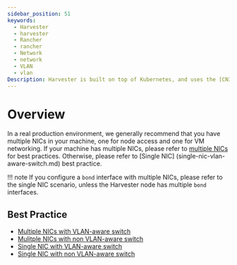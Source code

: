 ```yaml
---
sidebar_position: 51
keywords:
  - Harvester
  - harvester
  - Rancher
  - rancher
  - Network
  - network
  - VLAN
  - vlan
Description: Harvester is built on top of Kubernetes, and uses the [CNI](https://github.com/containernetworking/cni) as the interface between network providers and Kubernetes pod networking. Naturally, we implement the Harvester network based on CNI. Moreover, the Harvester UI integrates the network configuration in order to provide a user-friendly way to configure networks for VMs.
---
```


# Overview

In a real production environment, we generally recommend that you have multiple NICs in your machine, one for node access and one for VM networking. If your machine has multiple NICs, please refer to [multiple NICs](multiple-nics-vlan-aware-switch.md) for best practices. Otherwise, please refer to [Single NIC] (single-nic-vlan-aware-switch.md) best practice.

!!! note
    If you configure a `bond` interface with multiple NICs, please refer to the single NIC scenario, unless the Harvester node has multiple `bond` interfaces.

## Best Practice

- [Multiple NICs with VLAN-aware switch](multiple-nics-vlan-aware-switch.md)
- [Mulitple NICs with non VLAN-aware switch](multiple-nics-non-vlan-aware-switch.md)
- [Single NIC with VLAN-aware switch](single-nic-vlan-aware-switch.md)
- [Single NIC with non VLAN-aware switch](single-nic-non-vlan-aware-switch.md)
